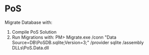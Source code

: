 PoS
===

Migrate Database with:

1) Compile PoS Solution
2) Run Migrations with:
	PM> Migrate.exe /conn "Data Source=DB\PoSDB.sqlite;Version=3;" /provider sqlite /assembly DLLs\PoS.Data.dll